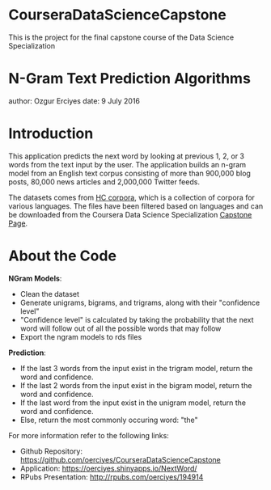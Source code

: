 # CourseraDataScienceCapstone
This is the project for the final capstone course of the Data Science Specialization

N-Gram Text Prediction Algorithms
========================================================
author: Ozgur Erciyes
date: 9 July 2016

Introduction
========================================================
This application predicts the next word by looking at previous 1, 2, or 3 words from the text input by the user. The application builds an n-gram model from an English text corpus consisting of more than 900,000 blog posts, 80,000 news articles and 2,000,000 Twitter feeds.

The datasets comes from [HC corpora](http://www.corpora.heliohost.org/), which is a collection of corpora for various languages. The files have been filtered based on languages and can be downloaded from the Coursera Data Science Specialization [Capstone Page](https://d396qusza40orc.cloudfront.net/dsscapstone/dataset/Coursera-SwiftKey.zip).

About the Code
========================================================
**NGram Models**:
* Clean the dataset
* Generate unigrams, bigrams, and  trigrams, along with their "confidence level"
* "Confidence level" is calculated by taking the probability that the next word will follow out of all the possible words that may follow
* Export the ngram models to rds files

**Prediction**:
* If the last 3 words from the input exist in the trigram model, return the word and confidence.
* If the last 2 words from the input exist in the bigram model, return the word and confidence.
* If the last word from the input exist in the unigram model, return the word and confidence.
* Else, return the most commonly occuring word: "the"


For more information refer to the following links:
* Github Repository: https://github.com/oerciyes/CourseraDataScienceCapstone
* Application: https://oerciyes.shinyapps.io/NextWord/
* RPubs Presentation: http://rpubs.com/oerciyes/194914
